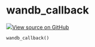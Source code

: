 # wandb_callback



[![](https://www.tensorflow.org/images/GitHub-Mark-32px.png)View source on GitHub](https://www.github.com/wandb/client/tree/v0.10.27/wandb/integration/xgboost/__init__.py#L15-L21)






<pre><code>wandb_callback()</code></pre>



